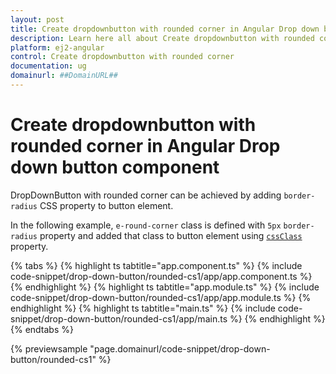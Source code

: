```yaml
---
layout: post
title: Create dropdownbutton with rounded corner in Angular Drop down button component | Syncfusion
description: Learn here all about Create dropdownbutton with rounded corner in Syncfusion Angular Drop down button component of Syncfusion Essential JS 2 and more.
platform: ej2-angular
control: Create dropdownbutton with rounded corner 
documentation: ug
domainurl: ##DomainURL##
---
```


# Create dropdownbutton with rounded corner in Angular Drop down button component

DropDownButton with rounded corner can be achieved by adding `border-radius` CSS property to button element.

In the following example, `e-round-corner` class is defined with `5px` `border-radius`
property and added that class to button element using [`cssClass`](https://ej2.syncfusion.com/angular/documentation/api/drop-down-button#cssclass) property.

{% tabs %}
{% highlight ts tabtitle="app.component.ts" %}
{% include code-snippet/drop-down-button/rounded-cs1/app/app.component.ts %}
{% endhighlight %}
{% highlight ts tabtitle="app.module.ts" %}
{% include code-snippet/drop-down-button/rounded-cs1/app/app.module.ts %}
{% endhighlight %}
{% highlight ts tabtitle="main.ts" %}
{% include code-snippet/drop-down-button/rounded-cs1/app/main.ts %}
{% endhighlight %}
{% endtabs %}
  
{% previewsample "page.domainurl/code-snippet/drop-down-button/rounded-cs1" %}